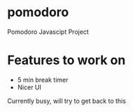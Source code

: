 # pomodoro
Pomodoro Javascipt Project


# Features to work on
- 5 min break timer
- Nicer UI

Currently busy, will try to get back to this
